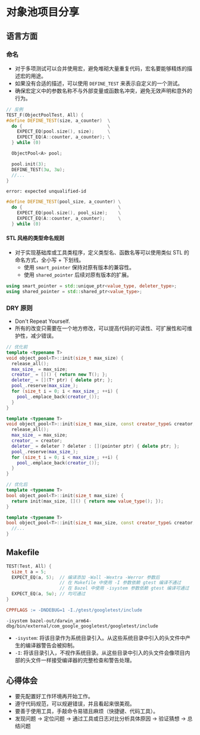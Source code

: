 # 对象池项目分享

## 语言方面

### 命名

- 对于多项测试可以合并使用宏，避免堆砌大量重复代码，宏名要能够精炼的描述宏的用途。
- 如果没有合适的描述，可以使用 `DEFINE_TEST` 来表示自定义的一个测试。
- 确保宏定义中的参数名称不与外部变量或函数名冲突，避免无效声明和意外的行为。

```C++
// 反例
TEST_F(ObjectPoolTest, All) {
#define DEFINE_TEST(size, a_counter)  \
  do {                                \
    EXPECT_EQ(pool.size(), size);     \
    EXPECT_EQ(A::counter, a_counter); \
  } while (0)

  ObjectPool<A> pool;

  pool.init(3);
  DEFINE_TEST(3u, 3u);
  //...
}
```

```plain
error: expected unqualified-id
```

```C++
#define DEFINE_TEST(pool_size, a_counter) \
  do {                                    \
    EXPECT_EQ(pool.size(), pool_size);    \
    EXPECT_EQ(A::counter, a_counter);     \
  } while (0)
```

#### STL 风格的类型命名规则

- 对于实现基础库或工具类程序，定义类型名、函数名等可以使用类似 STL 的命名方式，全小写 + 下划线。
  - 使用 `smart_pointer` 保持对原有版本的兼容性。
  - 使用 `shared_pointer` 后续对原有版本的扩展。

```C++
using smart_pointer = std::unique_ptr<value_type, deleter_type>;
using shared_pointer = std::shared_ptr<value_type>;
```

### DRY 原则

- Don't Repeat Yourself.
- 所有的改变只需要在一个地方修改，可以提高代码的可读性、可扩展性和可维护性，减少错误。

```C++
// 优化前
template <typename T>
void object_pool<T>::init(size_t max_size) {
  release_all();
  max_size_ = max_size;
  creator_ = []() { return new T(); };
  deleter_ = [](T* ptr) { delete ptr; };
  pool_.reserve(max_size_);
  for (size_t i = 0; i < max_size_; ++i) {
    pool_.emplace_back(creator_());
  }
}

template <typename T>
void object_pool<T>::init(size_t max_size, const creator_type& creator, const deleter_type& deleter) {
  release_all();
  max_size_ = max_size;
  creator_ = creator;
  deleter_ = deleter ? deleter : [](pointer ptr) { delete ptr; };
  pool_.reserve(max_size_);
  for (size_t i = 0; i < max_size_; ++i) {
    pool_.emplace_back(creator_());
  }
}
```

```C++
// 优化后
template <typename T>
bool object_pool<T>::init(size_t max_size) {
  return init(max_size, []() { return new value_type(); });
}

template <typename T>
bool object_pool<T>::init(size_t max_size, const creator_type& creator, const deleter_type& deleter) {
  //...
}
```

## Makefile

```C++
TEST(Test, All) {
  size_t a = 5;
  EXPECT_EQ(a, 5);  // 编译添加 -Wall -Wextra -Werror 参数后
                    // 在 Makefile 中使用 -I 参数依赖 gtest 编译不通过
                    // 在 Bazel 中使用 -isystem 参数依赖 gtest 编译可通过
  EXPECT_EQ(a, 5u); // 均可通过
}
```

```Makefile
CPPFLAGS := -DNDEBUG=1 -I./gtest/googletest/include
```

```plain
-isystem bazel-out/darwin_arm64-dbg/bin/external/com_google_googletest/googletest/include
```

- `-isystem`: 将该目录作为系统目录引入。从这些系统目录中引入的头文件中产生的编译器警告会被抑制。
- `-I`: 将该目录引入，不视作系统目录。从这些目录中引入的头文件会像项目内部的头文件一样接受编译器的完整检查和警告处理。

## 心得体会

- 要先配置好工作环境再开始工作。
- 遵守代码规范，可以规避错误，并且看起来很美观。
- 要善于使用工具，手敲命令易错且麻烦（快捷键、代码工具）。
- 发现问题 -> 定位问题 -> 通过工具或日志对比分析具体原因 -> 验证猜想 -> 总结问题
